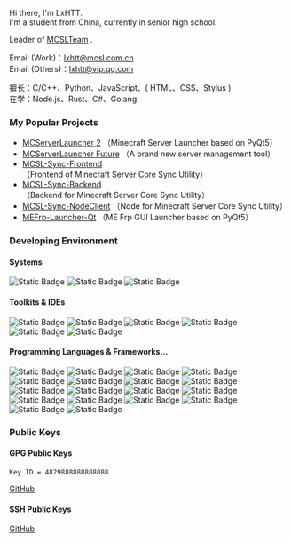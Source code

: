 Hi there, I'm LxHTT.  
I'm a student from China, currently in senior high school.

Leader of [MCSLTeam](https://github.com/MCSLTeam) .

Email (Work)：[lxhtt@mcsl.com.cn](mailto:lxhtt@mcsl.com.cn)  
Email (Others)：[lxhtt@vip.qq.com](mailto:lxhtt@vip.qq.com)

擅长：C/C++、Python、JavaScript、( HTML、CSS、Stylus )  
在学：Node.js、Rust、C#、Golang

### My Popular Projects

- [MCServerLauncher 2](https://mcsl.com.cn/mcsl2) （Minecraft Server Launcher based on PyQt5）
- [MCServerLauncher Future](https://github.com/MCSLTeam/MCServerLauncher-Future) （A brand new server management tool）
- [MCSL-Sync-Frontend](https://github.com/MCSLTeam/MCSL-Sync-Frontend) （Frontend of Minecraft Server Core Sync Utility）
- [MCSL-Sync-Backend](https://github.com/MCSLTeam/MCSL-Sync-Backend) （Backend for Minecraft Server Core Sync Utility）
- [MCSL-Sync-NodeClient](https://github.com/MCSLTeam/MCSL-Sync-NodeClient) （Node for Minecraft Server Core Sync Utility）
- [MEFrp-Launcher-Qt](https://github.com/LxHTT/MEFrp-Launcher-Qt) （ME Frp GUI Launcher based on PyQt5）

### Developing Environment

#### Systems

![Static Badge](https://img.shields.io/badge/Windows%2011-%20?style=flat-square&logo=windows&logoColor=white&color=0078D4)
![Static Badge](https://img.shields.io/badge/WSL-%20?style=flat-square&logo=linux&logoColor=white&color=yellow)
![Static Badge](https://img.shields.io/badge/macOS%20BigSur-%20?style=flat-square&logo=apple&logoColor=white&color=black)

#### Toolkits & IDEs

![Static Badge](https://img.shields.io/badge/Visual%20Studio-%20?style=flat-square&logo=dotenv&logoColor=white&color=purple)
![Static Badge](https://img.shields.io/badge/Visual%20Studio%20Code-%20?style=flat-square&logo=vscodium&logoColor=white&color=blue)
![Static Badge](https://img.shields.io/badge/PyCharm-%20?style=flat-square&logo=pycharm&logoColor=white&color=green)
![Static Badge](https://img.shields.io/badge/WebStorm-%20?style=flat-square&logo=webstorm&logoColor=white&color=blue)
![Static Badge](https://img.shields.io/badge/Rider-%20?style=flat-square&logo=rider&logoColor=white&color=orange)
![Static Badge](https://img.shields.io/badge/DataGrip-%20?style=flat-square&logo=webstorm&logoColor=white&color=yellow)

#### Programming Languages & Frameworks...

![Static Badge](https://img.shields.io/badge/CSharp-%20?style=flat-square&logo=dotnet&logoColor=white&color=339933)
![Static Badge](https://img.shields.io/badge/Python-%20?style=flat-square&logo=python&logoColor=white&color=3178C6)
![Static Badge](https://img.shields.io/badge/HTML5-%20?style=flat-square&logo=html5&logoColor=white&color=E34F26)
![Static Badge](https://img.shields.io/badge/JavaScript-%20?style=flat-square&logo=javascript&logoColor=white&color=F7DF1E)
![Static Badge](https://img.shields.io/badge/TypeScript-%20?style=flat-square&logo=typescript&logoColor=white&color=3178C6)
![Static Badge](https://img.shields.io/badge/Vue3-%20?style=flat-square&logo=vuedotjs&logoColor=white&color=4FC08D)
![Static Badge](https://img.shields.io/badge/CSS3-%20?style=flat-square&logo=css3&logoColor=white&color=1572B6)
![Static Badge](https://img.shields.io/badge/Stylus-%20?style=flat-square&logo=stylus&logoColor=white&color=yellow)
![Static Badge](https://img.shields.io/badge/C++-%20?style=flat-square&logo=cplusplus&logoColor=white&color=pink)
![Static Badge](https://img.shields.io/badge/Node.js-%20?style=flat-square&logo=nodedotjs&logoColor=white&color=339933)
![Static Badge](https://img.shields.io/badge/EJS-%20?style=flat-square&logo=ejs&logoColor=white&color=B4CA65)
![Static Badge](https://img.shields.io/badge/Bun-%20?style=flat-square&logo=bun&logoColor=white&color=000000)
![Static Badge](https://img.shields.io/badge/Hexo-%20?style=flat-square&logo=hexo&logoColor=white&color=3178C6)
![Static Badge](https://img.shields.io/badge/VitePress-%20?style=flat-square&logo=vitepress&logoColor=white&color=339933)
![Static Badge](https://img.shields.io/badge/Qt-%20?style=flat-square&logo=qt&logoColor=white&color=green)
![Static Badge](https://img.shields.io/badge/Nuxt.js-%20?style=flat-square&logo=nuxtdotjs&logoColor=white&color=339933)
![Static Badge](https://img.shields.io/badge/Rust-%20?style=flat-square&logo=rust&logoColor=white&color=brown)
![Static Badge](https://img.shields.io/badge/Golang-%20?style=flat-square&logo=go&logoColor=white&color=blue)

### Public Keys

#### GPG Public Keys

```
Key ID = 4829888888888888
```
[GitHub](https://github.com/LxHTT.gpg)

#### SSH Public Keys

[GitHub](https://github.com/LxHTT.keys)